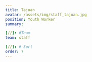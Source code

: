 ```yaml
---
title: Tajuan
avatar: /assets/img/staff_tajuan.jpg
position: Youth Worker
summary:

[//]: #Team
team: staff

[//]: # Sort
order: 7
---
```

